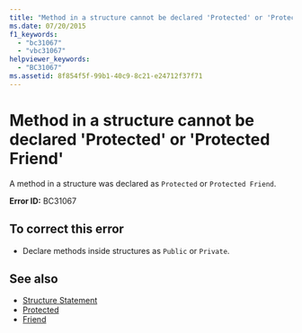 ```yaml
---
title: "Method in a structure cannot be declared 'Protected' or 'Protected Friend'"
ms.date: 07/20/2015
f1_keywords: 
  - "bc31067"
  - "vbc31067"
helpviewer_keywords: 
  - "BC31067"
ms.assetid: 8f854f5f-99b1-40c9-8c21-e24712f37f71
---
```

# Method in a structure cannot be declared 'Protected' or 'Protected Friend'
A method in a structure was declared as `Protected` or `Protected Friend`.  
  
 **Error ID:** BC31067  
  
## To correct this error  
  
- Declare methods inside structures as `Public` or `Private`.  
  
## See also

- [Structure Statement](../language-reference/statements/structure-statement.md)
- [Protected](../language-reference/modifiers/protected.md)
- [Friend](../language-reference/modifiers/friend.md)

